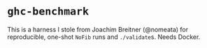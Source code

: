 # `ghc-benchmark`

This is a harness I stole from Joachim Breitner (@nomeata) for reproducible, one-shot `NoFib` runs and `./validate`s. Needs Docker.